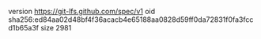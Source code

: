 version https://git-lfs.github.com/spec/v1
oid sha256:ed84aa02d48bf4f36acacb4e65188aa0828d59ff0da72831f0fa3fccd1b65a3f
size 2981
